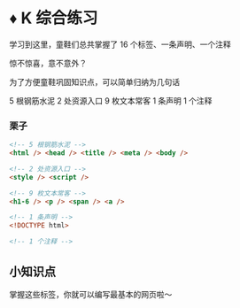 # ♦️ K 综合练习

学习到这里，童鞋们总共掌握了 16 个标签、一条声明、一个注释

惊不惊喜，意不意外？

为了方便童鞋巩固知识点，可以简单归纳为几句话

5 根钢筋水泥
2 处资源入口
9 枚文本常客
1 条声明
1 个注释

### 栗子

```html
<!-- 5 根钢筋水泥 -->
<html /> <head /> <title /> <meta /> <body />

<!-- 2 处资源入口 -->
<style /> <script />

<!-- 9 枚文本常客 -->
<h1-6 /> <p /> <span /> <a /> 

<!-- 1 条声明 -->
<!DOCTYPE html>

<!-- 1 个注释 -->
```

## 小知识点

掌握这些标签，你就可以编写最基本的网页啦～


